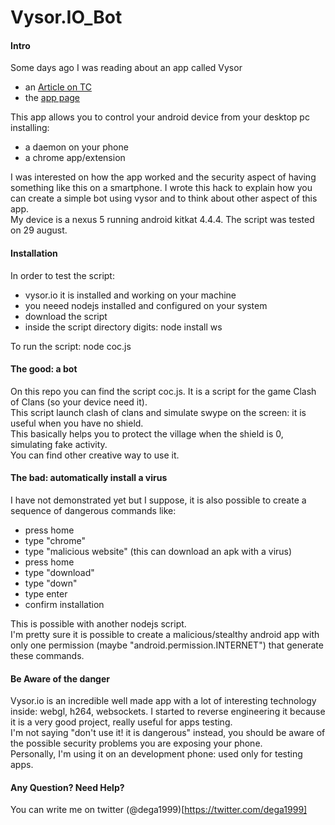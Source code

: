 # Vysor.IO_Bot

#### Intro

Some days ago I was reading about an app called Vysor 

- an [Article on TC](http://techcrunch.com/2015/08/24/vysor-puts-your-android-devices-screen-on-your-desktop/)
- the [app page](www.vysor.io)

This app allows you to control your android device from your desktop pc installing:

- a daemon on your phone
- a chrome app/extension

I was interested on how the app worked and the security aspect of having something like this on a smartphone.
I wrote this hack to explain how you can create a simple bot using vysor and to think about other aspect of this app.  
My device is a nexus 5 running android kitkat 4.4.4.
The script was tested on 29 august.

#### Installation
In order to test the script:
- vysor.io it is installed and working on your machine
- you neeed nodejs installed and configured on your system
- download the script
- inside the script directory digits: node install ws

To run the script: node coc.js

#### The good: a bot
On this repo you can find the script coc.js.
It is a script for the game Clash of Clans (so your device need it).  
This script launch clash of clans and simulate swype on the screen: it is useful when you have no shield.  
This basically helps you to protect the village when the shield is 0, simulating fake activity.  
You can find other creative way to use it.  

#### The bad: automatically install a virus
I have not demonstrated yet but I suppose, it is also possible to create a sequence of dangerous commands like:

- press home
- type "chrome"
- type "malicious website" (this can download an apk with a virus)
- press home
- type "download"
- type "down"
- type enter 
- confirm installation

This is possible with another nodejs script.  
I'm pretty sure it is possible to create a malicious/stealthy android app with only one permission (maybe "android.permission.INTERNET") that generate these commands.

#### Be Aware of the danger
Vysor.io is an incredible well made app with a lot of interesting technology inside: webgl, h264, websockets.
I started to reverse engineering it because it is a very good project, really useful for apps testing.    
I'm not saying "don't use it! it is dangerous" instead, you should be aware of the possible security problems you are exposing your phone.  
Personally, I'm using it on an development phone: used only for testing apps.  

#### Any Question? Need Help?
You can write me on twitter (@dega1999)[https://twitter.com/dega1999]

